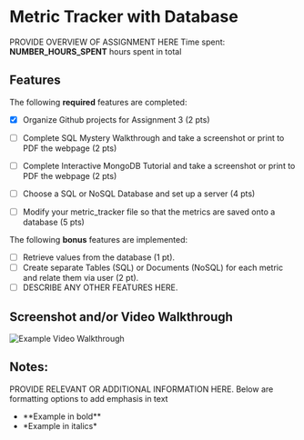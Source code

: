 # Metric Tracker with Database
PROVIDE OVERVIEW OF ASSIGNMENT HERE
Time spent: **NUMBER_HOURS_SPENT** hours spent in total
## Features
The following **required** features are completed:
- [X] Organize Github projects for Assignment 3 (2 pts)
- [ ] Complete SQL Mystery Walkthrough and take a screenshot or print to PDF the
webpage (2 pts)
- [ ] Complete Interactive MongoDB Tutorial and take a screenshot or print to PDF
the webpage (2 pts)
- [ ] Choose a SQL or NoSQL Database and set up a server (4 pts)
- [ ] Modify your metric_tracker file so that the metrics are saved onto a database
(5 pts)



The following **bonus** features are implemented:
- [ ] Retrieve values from the database (1 pt).
- [ ] Create separate Tables (SQL) or Documents (NoSQL) for each metric and relate
them via user (2 pt).
- [ ] DESCRIBE ANY OTHER FEATURES HERE.
## Screenshot and/or Video Walkthrough
<img src="https://imgur.com/gallery/4rAXx5x" title='Example Video Walkthrough'
width='' alt='Example Video Walkthrough' />
## Notes:
PROVIDE RELEVANT OR ADDITIONAL INFORMATION HERE. Below are formatting options to
add emphasis in text
<ul>
<li>**Example in bold**</li>
<li>*Example in italics*</li>
</ul>
